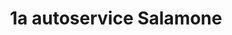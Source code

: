 ---
title: "1a autoservice Salamone"
url: /radolfzell-am-bodensee/1a-autoservice-salamone/
shop: Autowerkstatt
---